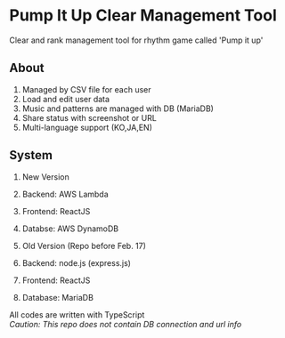 # Pump It Up Clear Management Tool

Clear and rank management tool for rhythm game called 'Pump it up'  

## About

1. Managed by CSV file for each user
2. Load and edit user data
3. Music and patterns are managed with DB (MariaDB)
4. Share status with screenshot or URL
5. Multi-language support (KO,JA,EN)

## System

1. New Version
 1. Backend: AWS Lambda
 2. Frontend: ReactJS
 3. Databse: AWS DynamoDB

2. Old Version (Repo before Feb. 17)
 1. Backend: node.js (express.js)
 2. Frontend: ReactJS
 3. Database: MariaDB

All codes are written with TypeScript  
*Caution: This repo does not contain DB connection and url info*